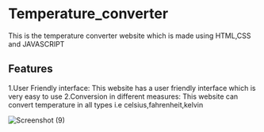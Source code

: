 # Temperature_converter
This is the temperature converter website which is made using HTML,CSS and JAVASCRIPT

## Features
1.User Friendly interface: This website has a user friendly interface which is very easy to use
2.Conversion in different measures: This website can convert temperature in all types i.e celsius,fahrenheit,kelvin

![Screenshot (9)](https://github.com/Prem3232/Temperature_converter/assets/138702669/29fd4d23-89d5-42e4-91c7-64fa4c7aaf01)


